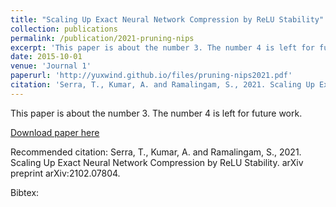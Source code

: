 ```yaml
---
title: "Scaling Up Exact Neural Network Compression by ReLU Stability"
collection: publications
permalink: /publication/2021-pruning-nips
excerpt: 'This paper is about the number 3. The number 4 is left for future work.'
date: 2015-10-01
venue: 'Journal 1'
paperurl: 'http://yuxwind.github.io/files/pruning-nips2021.pdf'
citation: 'Serra, T., Kumar, A. and Ramalingam, S., 2021. Scaling Up Exact Neural Network Compression by ReLU Stability. arXiv preprint arXiv:2102.07804.'
---
```

This paper is about the number 3. The number 4 is left for future work.

[Download paper here](http://yuxwind.github.io/files/pruning-nips2021.pdf)

Recommended citation: Serra, T., Kumar, A. and Ramalingam, S., 2021. Scaling Up Exact Neural Network
Compression by ReLU Stability. arXiv preprint arXiv:2102.07804.


Bibtex:

<code>

</code>
